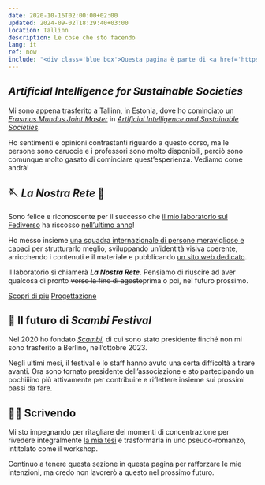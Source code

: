 ```yaml
---
date: 2020-10-16T02:00:00+02:00
updated: 2024-09-02T18:29:40+03:00
location: Tallinn
description: Le cose che sto facendo
lang: it
ref: now
include: "<div class='blue box'>Questa pagina è parte di <a href='https://sive.rs/nowff' title='Now page - Derek Sivers' hreflang='en'>un sorta di movimento</a>, iniziato dal mitico <a href='https://sive.rs' hreflang='en' title='Derek Sivers’ personal website'>Derek Sivers</a>. Più informazioni su <a href='https://nownownow.com/about' title='About NowNowNow' hreflang='en'>nownownow.com</a>, un immenso <a href='https://it.wikipedia.org/wiki/Webring' title='Webring su Wikipedia'><i>webring</i></a> di cui fanno parte i siti che contengono una <em lang='en'>Now page</em> (una pagina <q>Ora</q>).</div>"
---
```

## <cite lang='en'>Artificial Intelligence for Sustainable Societies</cite>

Mi sono appena trasferito a Tallinn, in Estonia, dove ho cominciato un [<em lang='en'>Erasmus Mundus Joint Master</em>](https://www.eacea.ec.europa.eu/scholarships/erasmus-mundus-catalogue_en?prefLang=it 'Erasmus Mundus Joint Masters Catalogue – European Union') in <cite lang='en'>[Artificial Intelligence and Sustainable Societies](https://aissprogram.eu 'AISS program website')</cite>.

Ho sentimenti e opinioni contrastanti riguardo a questo corso, ma le persone sono caruccie e i professori sono molto disponibili, perciò sono comunque molto gasato di cominciare quest’esperienza. Vediamo come andrà!

## 🪡 <cite>La Nostra Rete</cite> 🧶

Sono felice e riconoscente per il successo che [il mio laboratorio sul Fediverso](/lab-fediverso/ 'Lab sul Fediverso') ha riscosso [nell’ultimo anno](/lab-fediverso/#edizioni-passate 'Edizioni passate del lab sul Fediverso')!

Ho messo insieme [una squadra internazionale di persone meravigliose e capaci](https://ournet.rocks/#people) per strutturarlo meglio, sviluppando un’identità visiva coerente, arricchendo i contenuti e il materiale e pubblicando [un sito web dedicato](https://ournet.rocks '🪡 La Nostra Rete 🧶').

Il laboratorio si chiamerà **<cite>La Nostra Rete</cite>**. Pensiamo di riuscire ad aver qualcosa di pronto ~~verso la fine di agosto~~prima o poi, nel futuro prossimo.

<div class='flex'>
	<a class='red button' href='https://ournet.rocks' lang='it' hreflang='en' title='🪡 Knitting Our Internet 🧶'>Scopri di più</a>
	<a class='blue button' href='https://github.com/users/xplosionmind/projects/3' lang='it' hreflang='en' title='ournet project management, GitHub'>Progettazione</a>
</div>

## 🤔 Il futuro di <cite>Scambi Festival</cite>

Nel 2020 ho fondato <cite>[Scambi](https://scambi.org 'Scambi, Il Festival dei Laboratori Paneuretici')</cite>, di cui sono stato presidente finché non mi sono trasferito a Berlino, nell’ottobre 2023.

Negli ultimi mesi, il festival e lo staff hanno avuto una certa difficoltà a tirare avanti. Ora sono tornato presidente dell’associazione e sto partecipando un pochiiiino più attivamente per contribuire e riflettere insieme sui prossimi passi da fare.

## ✍🏼 Scrivendo

Mi sto impegnando per ritagliare dei momenti di concentrazione per rivedere integralmente [la mia tesi](Thesis) e trasformarla in uno pseudo-romanzo, intitolato come il workshop.

Continuo a tenere questa sezione in questa pagina per rafforzare le mie intenzioni, ma credo non lavorerò a questo nel prossimo futuro.
